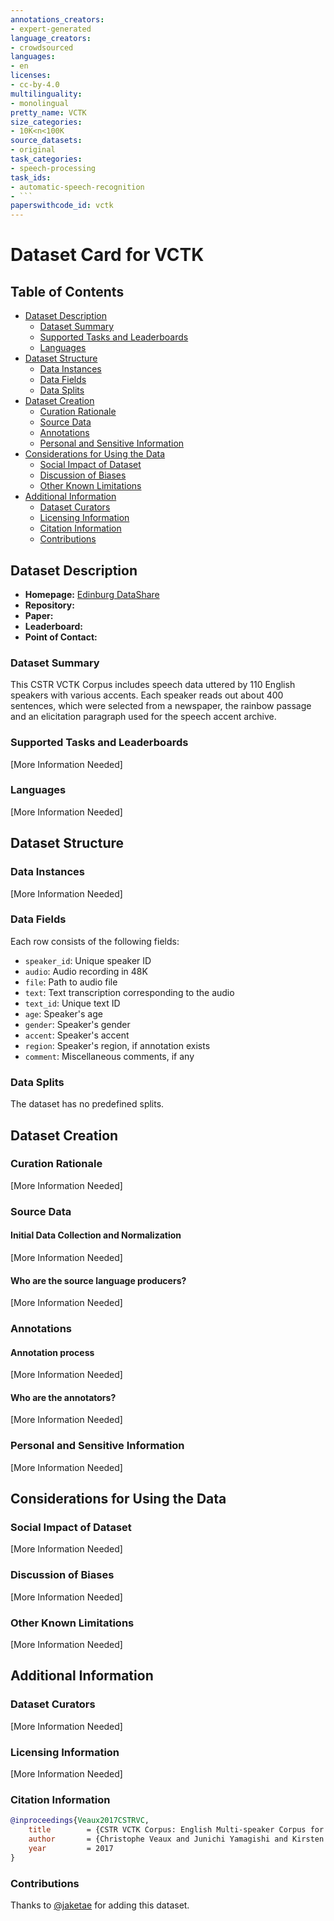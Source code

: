 ```yaml
---
annotations_creators:
- expert-generated
language_creators:
- crowdsourced
languages:
- en
licenses:
- cc-by-4.0
multilinguality:
- monolingual
pretty_name: VCTK
size_categories:
- 10K<n<100K
source_datasets:
- original
task_categories:
- speech-processing
task_ids:
- automatic-speech-recognition
- ```
paperswithcode_id: vctk
---
```


# Dataset Card for VCTK

## Table of Contents
- [Dataset Description](#dataset-description)
  - [Dataset Summary](#dataset-summary)
  - [Supported Tasks and Leaderboards](#supported-tasks-and-leaderboards)
  - [Languages](#languages)
- [Dataset Structure](#dataset-structure)
  - [Data Instances](#data-instances)
  - [Data Fields](#data-fields)
  - [Data Splits](#data-splits)
- [Dataset Creation](#dataset-creation)
  - [Curation Rationale](#curation-rationale)
  - [Source Data](#source-data)
  - [Annotations](#annotations)
  - [Personal and Sensitive Information](#personal-and-sensitive-information)
- [Considerations for Using the Data](#considerations-for-using-the-data)
  - [Social Impact of Dataset](#social-impact-of-dataset)
  - [Discussion of Biases](#discussion-of-biases)
  - [Other Known Limitations](#other-known-limitations)
- [Additional Information](#additional-information)
  - [Dataset Curators](#dataset-curators)
  - [Licensing Information](#licensing-information)
  - [Citation Information](#citation-information)
  - [Contributions](#contributions)

## Dataset Description

- **Homepage:** [Edinburg DataShare](https://doi.org/10.7488/ds/2645)
- **Repository:** 
- **Paper:**
- **Leaderboard:**
- **Point of Contact:**

### Dataset Summary

This CSTR VCTK Corpus includes speech data uttered by 110 English speakers with various accents. Each speaker reads out about 400 sentences, which were selected from a newspaper, the rainbow passage and an elicitation paragraph used for the speech accent archive.

### Supported Tasks and Leaderboards

[More Information Needed]

### Languages

[More Information Needed]

## Dataset Structure

### Data Instances

[More Information Needed]

### Data Fields

Each row consists of the following fields:

- `speaker_id`: Unique speaker ID
- `audio`: Audio recording in 48K
- `file`: Path to audio file
- `text`: Text transcription corresponding to the audio
- `text_id`: Unique text ID
- `age`: Speaker's age
- `gender`: Speaker's gender
- `accent`: Speaker's accent
- `region`: Speaker's region, if annotation exists
- `comment`: Miscellaneous comments, if any

### Data Splits

The dataset has no predefined splits.

## Dataset Creation

### Curation Rationale

[More Information Needed]

### Source Data

#### Initial Data Collection and Normalization

[More Information Needed]

#### Who are the source language producers?

[More Information Needed]

### Annotations

#### Annotation process

[More Information Needed]

#### Who are the annotators?

[More Information Needed]

### Personal and Sensitive Information

[More Information Needed]

## Considerations for Using the Data

### Social Impact of Dataset

[More Information Needed]

### Discussion of Biases

[More Information Needed]

### Other Known Limitations

[More Information Needed]

## Additional Information

### Dataset Curators

[More Information Needed]

### Licensing Information

[More Information Needed]

### Citation Information

```bibtex
@inproceedings{Veaux2017CSTRVC,
    title        = {CSTR VCTK Corpus: English Multi-speaker Corpus for CSTR Voice Cloning Toolkit},
    author       = {Christophe Veaux and Junichi Yamagishi and Kirsten MacDonald},
    year         = 2017
}
```

### Contributions

Thanks to [@jaketae](https://github.com/jaketae) for adding this dataset.